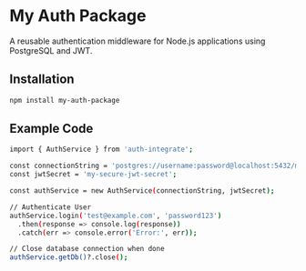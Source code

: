 # My Auth Package

A reusable authentication middleware for Node.js applications using PostgreSQL and JWT.

## Installation

```bash
npm install my-auth-package
```
## Example Code

```bash
import { AuthService } from 'auth-integrate';

const connectionString = 'postgres://username:password@localhost:5432/mydb';
const jwtSecret = 'my-secure-jwt-secret';

const authService = new AuthService(connectionString, jwtSecret);

// Authenticate User
authService.login('test@example.com', 'password123')
  .then(response => console.log(response))
  .catch(err => console.error('Error:', err));

// Close database connection when done
authService.getDb()?.close();
```
